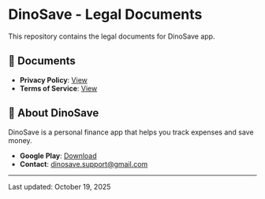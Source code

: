 # DinoSave - Legal Documents

This repository contains the legal documents for DinoSave app.

## 📄 Documents

- **Privacy Policy**: [View](https://marracaibo.github.io/dinosave-legal/)
- **Terms of Service**: [View](https://marracaibo.github.io/dinosave-legal/tos.html)

## 🦖 About DinoSave

DinoSave is a personal finance app that helps you track expenses and save money.

- **Google Play**: [Download](https://play.google.com/store/apps/details?id=com.ivy.wallet)
- **Contact**: dinosave.support@gmail.com

---

Last updated: October 19, 2025
